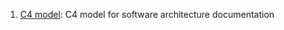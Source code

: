 1. [C4 model](https://www.ibm.com/garage/method/practices/code/c4-model-for-software-architecture/): C4 model for software architecture documentation